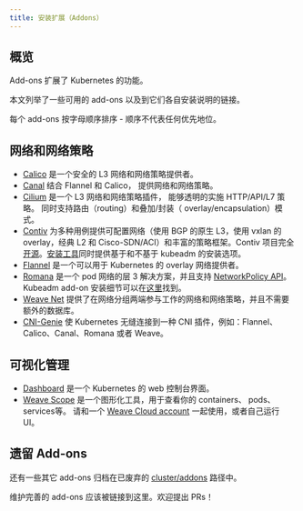 ```yaml
---
title: 安装扩展（Addons）
---
```





## 概览


Add-ons 扩展了 Kubernetes 的功能。


本文列举了一些可用的 add-ons 以及到它们各自安装说明的链接。


每个 add-ons 按字母顺序排序 - 顺序不代表任何优先地位。


## 网络和网络策略


* [Calico](http://docs.projectcalico.org/latest/getting-started/kubernetes/installation/hosted/)  是一个安全的 L3 网络和网络策略提供者。
* [Canal](https://github.com/tigera/canal/tree/master/k8s-install)  结合 Flannel 和 Calico， 提供网络和网络策略。
* [Cilium](https://github.com/cilium/cilium) 是一个 L3 网络和网络策略插件， 能够透明的实施  HTTP/API/L7 策略。 同时支持路由（routing）和叠加/封装（ overlay/encapsulation）模式。
* [Contiv](http://contiv.github.io) 为多种用例提供可配置网络（使用 BGP 的原生 L3，使用 vxlan 的 overlay，经典 L2 和  Cisco-SDN/ACI）和丰富的策略框架。Contiv 项目完全[开源](http://github.com/contiv)。[安装工具](http://github.com/contiv/install)同时提供基于和不基于 kubeadm 的安装选项。
* [Flannel](https://github.com/coreos/flannel/blob/master/Documentation/kube-flannel.yml) 是一个可以用于 Kubernetes 的 overlay 网络提供者。
* [Romana](http://romana.io) 是一个 pod 网络的层 3 解决方案，并且支持  [NetworkPolicy API](/docs/concepts/services-networking/network-policies/)。Kubeadm add-on 安装细节可以在[这里](https://github.com/romana/romana/tree/master/containerize)找到。
* [Weave Net](https://www.weave.works/docs/net/latest/kube-addon/)  提供了在网络分组两端参与工作的网络和网络策略，并且不需要额外的数据库。
* [CNI-Genie](https://github.com/Huawei-PaaS/CNI-Genie)  使 Kubernetes 无缝连接到一种 CNI 插件，例如：Flannel、Calico、Canal、Romana 或者 Weave。


## 可视化管理


* [Dashboard](https://github.com/kubernetes/dashboard#kubernetes-dashboard) 是一个 Kubernetes 的 web 控制台界面。
* [Weave Scope](https://www.weave.works/documentation/scope-latest-installing/#k8s) 是一个图形化工具，用于查看你的 containers、 pods、services等。 请和一个  [Weave Cloud account](https://cloud.weave.works/) 一起使用，或者自己运行 UI。


## 遗留 Add-ons


还有一些其它 add-ons 归档在已废弃的  [cluster/addons](https://git.k8s.io/kubernetes/cluster/addons) 路径中。


维护完善的 add-ons 应该被链接到这里。欢迎提出 PRs！
